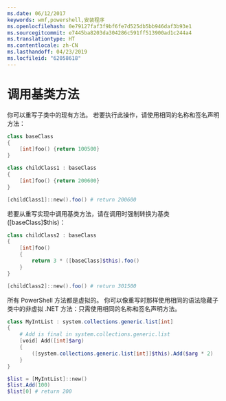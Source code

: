 ```yaml
---
ms.date: 06/12/2017
keywords: wmf,powershell,安装程序
ms.openlocfilehash: 0e79127faf3f9bf6fe7d525db5bb946daf3b93e1
ms.sourcegitcommit: e7445ba8203da304286c591ff513900ad1c244a4
ms.translationtype: HT
ms.contentlocale: zh-CN
ms.lasthandoff: 04/23/2019
ms.locfileid: "62058618"
---
```

# <a name="call-base-class-method"></a>调用基类方法

你可以重写子类中的现有方法。 若要执行此操作，请使用相同的名称和签名声明方法：

```powershell
class baseClass
{
    [int]foo() {return 100500}
}

class childClass1 : baseClass
{
    [int]foo() {return 200600}
}

[childClass1]::new().foo() # return 200600
```

若要从重写实现中调用基类方法，请在调用时强制转换为基类 ([baseClass]$this)：

```powershell
class childClass2 : baseClass
{
    [int]foo()
    {
        return 3 * ([baseClass]$this).foo()
    }
}

[childClass2]::new().foo() # return 301500
```

所有 PowerShell 方法都是虚拟的。 你可以像重写时那样使用相同的语法隐藏子类中的非虚拟 .NET 方法：只需使用相同的名称和签名声明方法。

```powershell
class MyIntList : system.collections.generic.list[int]
{
    # Add is final in system.collections.generic.list
    [void] Add([int]$arg)
    {
        ([system.collections.generic.list[int]]$this).Add($arg * 2)
    }
}

$list = [MyIntList]::new()
$list.Add(100)
$list[0] # return 200
```
